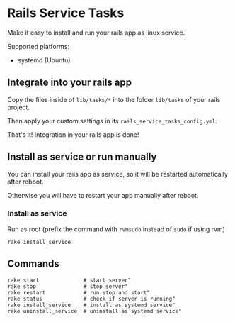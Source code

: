 # Rails Service Tasks
Make it easy to install and run your rails app as linux service.

Supported platforms:
- systemd (Ubuntu)

## Integrate into your rails app
Copy the files inside of `lib/tasks/*` into the folder `lib/tasks` of your rails project.

Then apply your custom settings in its `rails_service_tasks_config.yml`.

That's it! Integration in your rails app is done!

## Install as service or run manually
You can install your rails app as service, so it will be restarted automatically after reboot.

Otherwise you will have to restart your app manually after reboot.

### Install as service
Run as root (prefix the command with `rvmsudo` instead of `sudo` if using rvm)
```
rake install_service
```

## Commands
```
rake start              # start server"
rake stop               # stop server"
rake restart            # run stop and start"
rake status             # check if server is running"
rake install_service    # install as systemd service"
rake uninstall_service  # uninstall as systemd service"
```
